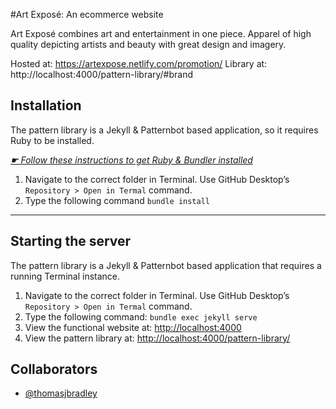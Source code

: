 #Art Exposé: An ecommerce website

Art Exposé combines art and entertainment in one piece. Apparel of high quality depicting artists and beauty with great design and imagery.

Hosted at: https://artexpose.netlify.com/promotion/
Library at: http://localhost:4000/pattern-library/#brand


## Installation

The pattern library is a Jekyll & Patternbot based application, so it requires Ruby to be installed.

[*☛ Follow these instructions to get Ruby & Bundler installed*](https://learn-the-web.algonquindesign.ca/courses/web-dev-4/install-more-developer-tools/)

1. Navigate to the correct folder in Terminal. Use GitHub Desktop’s `Repository > Open in Termal` command.
2. Type the following command `bundle install`

---

## Starting the server

The pattern library is a Jekyll & Patternbot based application that requires a running Terminal instance.

1. Navigate to the correct folder in Terminal. Use GitHub Desktop’s `Repository > Open in Termal` command.
2. Type the following command: `bundle exec jekyll serve`
3. View the functional website at: [http://localhost:4000](http://localhost:4000)
4. View the pattern library at: [http://localhost:4000/pattern-library/](http://localhost:4000/pattern-library/)


## Collaborators

- [@thomasjbradley](https://github.com/thomasjbradley)

